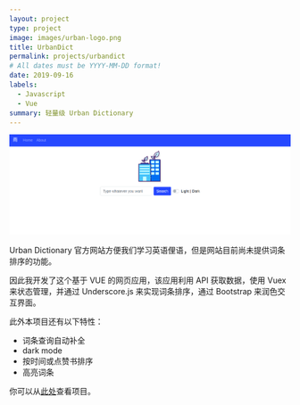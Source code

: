 ```yaml
---
layout: project
type: project
image: images/urban-logo.png
title: UrbanDict  
permalink: projects/urbandict
# All dates must be YYYY-MM-DD format!
date: 2019-09-16
labels:
  - Javascript
  - Vue
summary: 轻量级 Urban Dictionary
---
```


<img class="ui rounded image" src="../images/urban-dict-preview.png">

Urban Dictionary 官方网站方便我们学习英语俚语，但是网站目前尚未提供词条排序的功能。

因此我开发了这个基于 VUE 的网页应用，该应用利用 API 获取数据，使用 Vuex 来状态管理，并通过 Underscore.js 来实现词条排序，通过 Bootstrap 来润色交互界面。

此外本项目还有以下特性：
- 词条查询自动补全
- dark mode
- 按时间或点赞书排序
- 高亮词条

你可以从[此处]("https://github.com/fish-inu/urbandict")查看项目。
